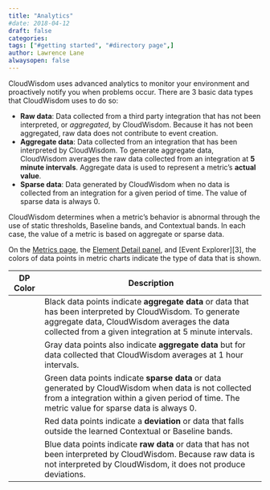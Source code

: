 ```yaml
---
title: "Analytics"
#date: 2018-04-12
draft: false
categories:
tags: ["#getting started", "#directory page",]
author: Lawrence Lane
alwaysopen: false
---
```

CloudWisdom uses advanced analytics to monitor your environment and proactively notify you when problems occur. There are 3 basic data types that CloudWisdom uses to do so:  

- **Raw data**: Data collected from a third party integration that has not been interpreted, or _aggregated_, by CloudWisdom. Because it has not been aggregated, raw data does not contribute to event creation.
- **Aggregate data**: Data collected from an integration that has been interpreted by CloudWisdom. To generate aggregate data, CloudWisdom averages the raw data collected from an integration at **5 minute intervals**. Aggregate data is used to represent a metric’s **actual value**.
- **Sparse data**: Data generated by CloudWisdom when no data is collected from an integration for a given period of time. The value of sparse data is always 0.  

CloudWisdom determines when a metric’s behavior is abnormal through the use of static thresholds, Baseline bands, and Contextual bands. In each case, the value of a metric is based on aggregate or sparse data.  

On the [Metrics page][1], the [Element Detail panel][2], and [Event Explorer][3], the colors of data points in metric charts indicate the type of data that is shown.

| DP Color | Description |
|----------|-----------------------------------------------------------------------------------------------------------------------------------------------------------------------------------------------------------|
| <i class="fa fa-circle" style="color:black;"></i> | Black data points indicate **aggregate data** or data that has been interpreted by CloudWisdom. To generate aggregate data, CloudWisdom averages the data collected from a given integration at 5 minute intervals. |
| <i class="fa fa-circle" style="color:gray;"></i> | Gray data points also indicate **aggregate data** but for data collected that CloudWisdom averages at 1 hour intervals.                                                                                          |
| <i class="fa fa-circle" style="color:green;"></i> | Green data points indicate **sparse data** or data generated by CloudWisdom when data is not collected from a integration within a given period of time. The metric value for sparse data is always 0.           |
| <i class="fa fa-circle" style="color:red;"></i> | Red data points indicate a **deviation** or data that falls outside the learned Contextual or Baseline bands.                                                                                                 |
| <i class="fa fa-circle" style="color:blue;"></i> | Blue data points indicate **raw data** or data that has not been interpreted by CloudWisdom. Because raw data is not interpreted by CloudWisdom, it does not produce deviations.                                    |



[1]: /capacity-monitoring/metrics-page/
[2]: /capacity-monitoring/inventory/inventory-element-detail/
